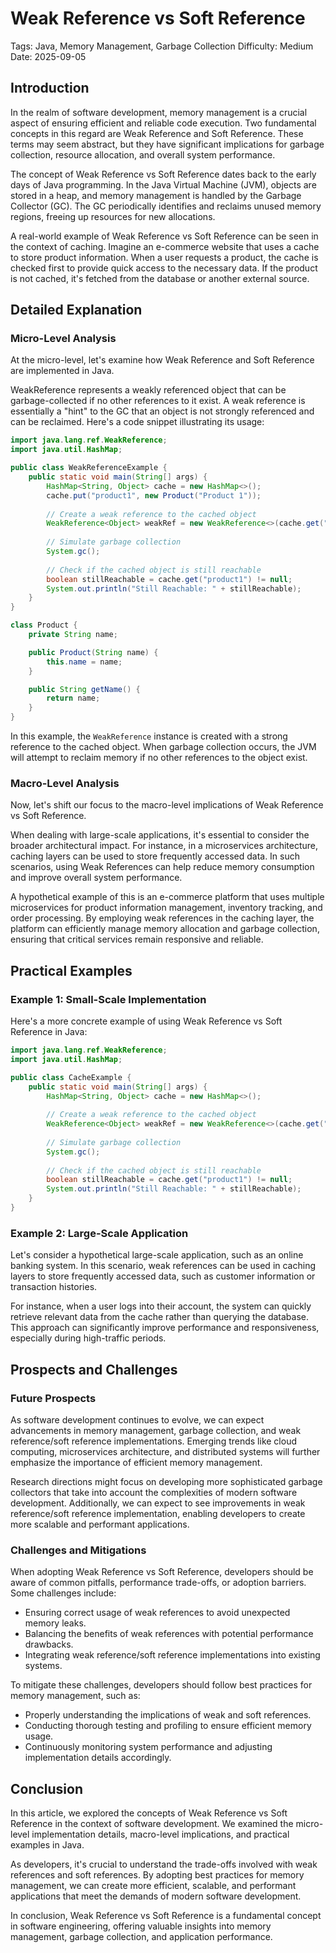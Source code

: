 # Weak Reference vs Soft Reference
Tags: Java, Memory Management, Garbage Collection
Difficulty: Medium
Date: 2025-09-05

## Introduction

In the realm of software development, memory management is a crucial aspect of ensuring efficient and reliable code execution. Two fundamental concepts in this regard are Weak Reference and Soft Reference. These terms may seem abstract, but they have significant implications for garbage collection, resource allocation, and overall system performance.

The concept of Weak Reference vs Soft Reference dates back to the early days of Java programming. In the Java Virtual Machine (JVM), objects are stored in a heap, and memory management is handled by the Garbage Collector (GC). The GC periodically identifies and reclaims unused memory regions, freeing up resources for new allocations.

A real-world example of Weak Reference vs Soft Reference can be seen in the context of caching. Imagine an e-commerce website that uses a cache to store product information. When a user requests a product, the cache is checked first to provide quick access to the necessary data. If the product is not cached, it's fetched from the database or another external source.

## Detailed Explanation

### Micro-Level Analysis

At the micro-level, let's examine how Weak Reference and Soft Reference are implemented in Java.

WeakReference<T> represents a weakly referenced object that can be garbage-collected if no other references to it exist. A weak reference is essentially a "hint" to the GC that an object is not strongly referenced and can be reclaimed. Here's a code snippet illustrating its usage:
```java
import java.lang.ref.WeakReference;
import java.util.HashMap;

public class WeakReferenceExample {
    public static void main(String[] args) {
        HashMap<String, Object> cache = new HashMap<>();
        cache.put("product1", new Product("Product 1"));
        
        // Create a weak reference to the cached object
        WeakReference<Object> weakRef = new WeakReference<>(cache.get("product1"));
        
        // Simulate garbage collection
        System.gc();
        
        // Check if the cached object is still reachable
        boolean stillReachable = cache.get("product1") != null;
        System.out.println("Still Reachable: " + stillReachable);
    }
}

class Product {
    private String name;

    public Product(String name) {
        this.name = name;
    }

    public String getName() {
        return name;
    }
}
```
In this example, the `WeakReference` instance is created with a strong reference to the cached object. When garbage collection occurs, the JVM will attempt to reclaim memory if no other references to the object exist.

### Macro-Level Analysis

Now, let's shift our focus to the macro-level implications of Weak Reference vs Soft Reference.

When dealing with large-scale applications, it's essential to consider the broader architectural impact. For instance, in a microservices architecture, caching layers can be used to store frequently accessed data. In such scenarios, using Weak References can help reduce memory consumption and improve overall system performance.

A hypothetical example of this is an e-commerce platform that uses multiple microservices for product information management, inventory tracking, and order processing. By employing weak references in the caching layer, the platform can efficiently manage memory allocation and garbage collection, ensuring that critical services remain responsive and reliable.

## Practical Examples

### Example 1: Small-Scale Implementation

Here's a more concrete example of using Weak Reference vs Soft Reference in Java:

```java
import java.lang.ref.WeakReference;
import java.util.HashMap;

public class CacheExample {
    public static void main(String[] args) {
        HashMap<String, Object> cache = new HashMap<>();
        
        // Create a weak reference to the cached object
        WeakReference<Object> weakRef = new WeakReference<>(cache.get("product1"));
        
        // Simulate garbage collection
        System.gc();
        
        // Check if the cached object is still reachable
        boolean stillReachable = cache.get("product1") != null;
        System.out.println("Still Reachable: " + stillReachable);
    }
}
```

### Example 2: Large-Scale Application

Let's consider a hypothetical large-scale application, such as an online banking system. In this scenario, weak references can be used in caching layers to store frequently accessed data, such as customer information or transaction histories.

For instance, when a user logs into their account, the system can quickly retrieve relevant data from the cache rather than querying the database. This approach can significantly improve performance and responsiveness, especially during high-traffic periods.

## Prospects and Challenges

### Future Prospects

As software development continues to evolve, we can expect advancements in memory management, garbage collection, and weak reference/soft reference implementations. Emerging trends like cloud computing, microservices architecture, and distributed systems will further emphasize the importance of efficient memory management.

Research directions might focus on developing more sophisticated garbage collectors that take into account the complexities of modern software development. Additionally, we can expect to see improvements in weak reference/soft reference implementation, enabling developers to create more scalable and performant applications.

### Challenges and Mitigations

When adopting Weak Reference vs Soft Reference, developers should be aware of common pitfalls, performance trade-offs, or adoption barriers. Some challenges include:

* Ensuring correct usage of weak references to avoid unexpected memory leaks.
* Balancing the benefits of weak references with potential performance drawbacks.
* Integrating weak reference/soft reference implementations into existing systems.

To mitigate these challenges, developers should follow best practices for memory management, such as:

* Properly understanding the implications of weak and soft references.
* Conducting thorough testing and profiling to ensure efficient memory usage.
* Continuously monitoring system performance and adjusting implementation details accordingly.

## Conclusion

In this article, we explored the concepts of Weak Reference vs Soft Reference in the context of software development. We examined the micro-level implementation details, macro-level implications, and practical examples in Java.

As developers, it's crucial to understand the trade-offs involved with weak references and soft references. By adopting best practices for memory management, we can create more efficient, scalable, and performant applications that meet the demands of modern software development.

In conclusion, Weak Reference vs Soft Reference is a fundamental concept in software engineering, offering valuable insights into memory management, garbage collection, and application performance.